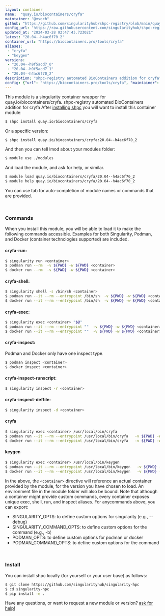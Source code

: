 ```yaml
---
layout: container
name:  "quay.io/biocontainers/cryfa"
maintainer: "@vsoch"
github: "https://github.com/singularityhub/shpc-registry/blob/main/quay.io/biocontainers/cryfa/container.yaml"
config_url: "https://raw.githubusercontent.com/singularityhub/shpc-registry/main/quay.io/biocontainers/cryfa/container.yaml"
updated_at: "2024-03-28 02:47:43.723021"
latest: "20.04--h4ac6f70_2"
container_url: "https://biocontainers.pro/tools/cryfa"
aliases:
 - "cryfa"
 - "keygen"
versions:
 - "20.04--h9f5acd7_0"
 - "20.04--h9f5acd7_1"
 - "20.04--h4ac6f70_2"
description: "shpc-registry automated BioContainers addition for cryfa"
config: {"url": "https://biocontainers.pro/tools/cryfa", "maintainer": "@vsoch", "description": "shpc-registry automated BioContainers addition for cryfa", "latest": {"20.04--h4ac6f70_2": "sha256:041708c397f34e61cd008bc6a44628601e4fe0f1b8672cf32f4a648eaad3473b"}, "tags": {"20.04--h9f5acd7_0": "sha256:d1a135e085c6aaf1189ec55e534b36699171578bd9b2df1476da8f95736f4f20", "20.04--h9f5acd7_1": "sha256:b35791684e15295a3e7f3854ac637ff722c1a1724fd2268e821c332e1bd541ee", "20.04--h4ac6f70_2": "sha256:041708c397f34e61cd008bc6a44628601e4fe0f1b8672cf32f4a648eaad3473b"}, "docker": "quay.io/biocontainers/cryfa", "aliases": {"cryfa": "/usr/local/bin/cryfa", "keygen": "/usr/local/bin/keygen"}}
---
```


This module is a singularity container wrapper for quay.io/biocontainers/cryfa.
shpc-registry automated BioContainers addition for cryfa
After [installing shpc](#install) you will want to install this container module:


```bash
$ shpc install quay.io/biocontainers/cryfa
```

Or a specific version:

```bash
$ shpc install quay.io/biocontainers/cryfa:20.04--h4ac6f70_2
```

And then you can tell lmod about your modules folder:

```bash
$ module use ./modules
```

And load the module, and ask for help, or similar.

```bash
$ module load quay.io/biocontainers/cryfa/20.04--h4ac6f70_2
$ module help quay.io/biocontainers/cryfa/20.04--h4ac6f70_2
```

You can use tab for auto-completion of module names or commands that are provided.

<br>

### Commands

When you install this module, you will be able to load it to make the following commands accessible.
Examples for both Singularity, Podman, and Docker (container technologies supported) are included.

#### cryfa-run:

```bash
$ singularity run <container>
$ podman run --rm  -v ${PWD} -w ${PWD} <container>
$ docker run --rm  -v ${PWD} -w ${PWD} <container>
```

#### cryfa-shell:

```bash
$ singularity shell -s /bin/sh <container>
$ podman run --it --rm --entrypoint /bin/sh  -v ${PWD} -w ${PWD} <container>
$ docker run --it --rm --entrypoint /bin/sh  -v ${PWD} -w ${PWD} <container>
```

#### cryfa-exec:

```bash
$ singularity exec <container> "$@"
$ podman run --it --rm --entrypoint ""  -v ${PWD} -w ${PWD} <container> "$@"
$ docker run --it --rm --entrypoint ""  -v ${PWD} -w ${PWD} <container> "$@"
```

#### cryfa-inspect:

Podman and Docker only have one inspect type.

```bash
$ podman inspect <container>
$ docker inspect <container>
```

#### cryfa-inspect-runscript:

```bash
$ singularity inspect -r <container>
```

#### cryfa-inspect-deffile:

```bash
$ singularity inspect -d <container>
```


#### cryfa

```bash
$ singularity exec <container> /usr/local/bin/cryfa
$ podman run --it --rm --entrypoint /usr/local/bin/cryfa   -v ${PWD} -w ${PWD} <container> -c " $@"
$ docker run --it --rm --entrypoint /usr/local/bin/cryfa   -v ${PWD} -w ${PWD} <container> -c " $@"
```


#### keygen

```bash
$ singularity exec <container> /usr/local/bin/keygen
$ podman run --it --rm --entrypoint /usr/local/bin/keygen   -v ${PWD} -w ${PWD} <container> -c " $@"
$ docker run --it --rm --entrypoint /usr/local/bin/keygen   -v ${PWD} -w ${PWD} <container> -c " $@"
```



In the above, the `<container>` directive will reference an actual container provided
by the module, for the version you have chosen to load. An environment file in the
module folder will also be bound. Note that although a container
might provide custom commands, every container exposes unique exec, shell, run, and
inspect aliases. For anycommands above, you can export:

 - SINGULARITY_OPTS: to define custom options for singularity (e.g., --debug)
 - SINGULARITY_COMMAND_OPTS: to define custom options for the command (e.g., -b)
 - PODMAN_OPTS: to define custom options for podman or docker
 - PODMAN_COMMAND_OPTS: to define custom options for the command

<br>

### Install

You can install shpc locally (for yourself or your user base) as follows:

```bash
$ git clone https://github.com/singularityhub/singularity-hpc
$ cd singularity-hpc
$ pip install -e .
```

Have any questions, or want to request a new module or version? [ask for help!](https://github.com/singularityhub/singularity-hpc/issues)